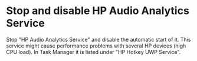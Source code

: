 # Stop and disable HP Audio Analytics Service

Stop "HP Audio Analytics Service" and disable the automatic start of it.
This service might cause performance problems with several HP devices (high CPU load). In Task Manager it is listed under "HP Hotkey UWP Service".